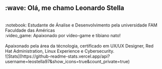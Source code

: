 

<h2>:wave: Olá, me chamo Leonardo Stella</h2>
<br>
:notebook: Estudante de Ánalise e Desenvolvimento pela universidade FAM Faculdade das Américas
<br>
:video_game: Apaixonado por vídeo-game e tibiano nato!
<br><br>
Apaixonado pela área da técnologia, certificado em UX/UX Designer, Red Hat Administration, Linux Experience e Cybersecurity.
<br>
![Stats](https://github-readme-stats.vercel.app/api?username=leostella97&show_icons=true&count_private=true)

